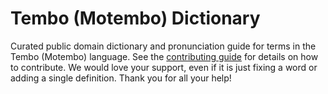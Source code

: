 
# Tembo (Motembo) Dictionary

Curated public domain dictionary and pronunciation guide for terms in the Tembo (Motembo) language. See the [contributing guide](https://github.com/drumworkteam/term/blob/make/.github/contributing.md) for details on how to contribute. We would love your support, even if it is just fixing a word or adding a single definition. Thank you for all your help!